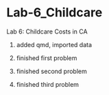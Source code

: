 # Lab-6_Childcare
Lab 6: Childcare Costs in CA
1. added qmd, imported data

2. finished first problem

3. finished second problem

4. finished third problem